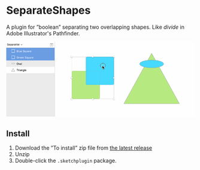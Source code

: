 # SeparateShapes

A plugin for ”boolean” separating two overlapping shapes. Like _divide_ in Adobe Illustrator's Pathfinder.

![Demo](Separate_Shapes_demo.gif)

## Install

1. Download the ”To install” zip file from [the latest release](https://github.com/PEZ/SketchSeparateShapes/releases)
2. Unzip
3. Double-click the `.sketchplugin` package.